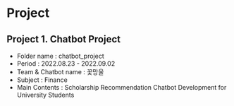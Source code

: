 # Project
## Project 1. Chatbot Project
- Folder name : chatbot_project
- Period : 2022.08.23 - 2022.09.02
- Team & Chatbot name : 꽃망울
- Subject : Finance
- Main Contents : Scholarship Recommendation Chatbot Development for University Students
